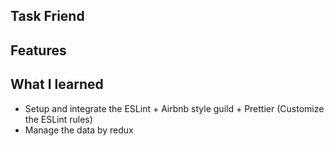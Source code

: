 ## Task Friend

## Features

## What I learned

- Setup and integrate the ESLint + Airbnb style guild + Prettier
  (Customize the ESLint rules)
- Manage the data by redux
